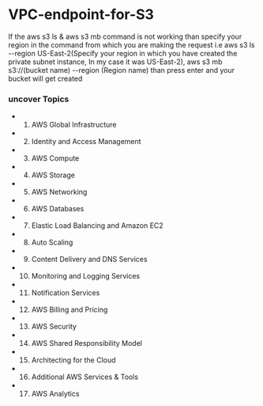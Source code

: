 # VPC-endpoint-for-S3
 If the aws s3 ls & aws s3 mb command is not working than specify your region in the command from which you are making the request i.e aws s3 ls --region US-East-2(Specify your region in which you have created the private subnet instance, In my case it was US-East-2), aws s3 mb s3://(bucket name) --region (Region name) than press enter and your bucket will get created


### uncover Topics  
- 1. AWS Global Infrastructure
- 2. Identity and Access Management
- 3. AWS Compute
- 4. AWS Storage
- 5. AWS Networking
- 6. AWS Databases
- 7. Elastic Load Balancing and Amazon EC2
- 8. Auto Scaling
- 9. Content Delivery and DNS Services
- 10. Monitoring and Logging Services
- 11. Notification Services
- 12. AWS Billing and Pricing
- 13. AWS Security
- 14. AWS Shared Responsibility Model
- 15. Architecting for the Cloud
- 16. Additional AWS Services & Tools
- 17. AWS Analytics
